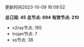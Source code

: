 更新时间2023-10-09 16:09:52

**总订阅: 45**
**总节点: 694**
**有效节点: 210**
- v2ray节点: 165
- trojan节点: 7
- ss节点: 38
